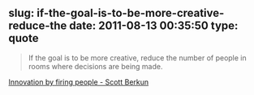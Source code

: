slug: if-the-goal-is-to-be-more-creative-reduce-the
date: 2011-08-13 00:35:50
type: quote
---

> If the goal is to be more creative, reduce the number of people in rooms where decisions are being made.

[Innovation by firing people - Scott Berkun](http://www.scottberkun.com/blog/2008/innovation-by-firing-people/)
